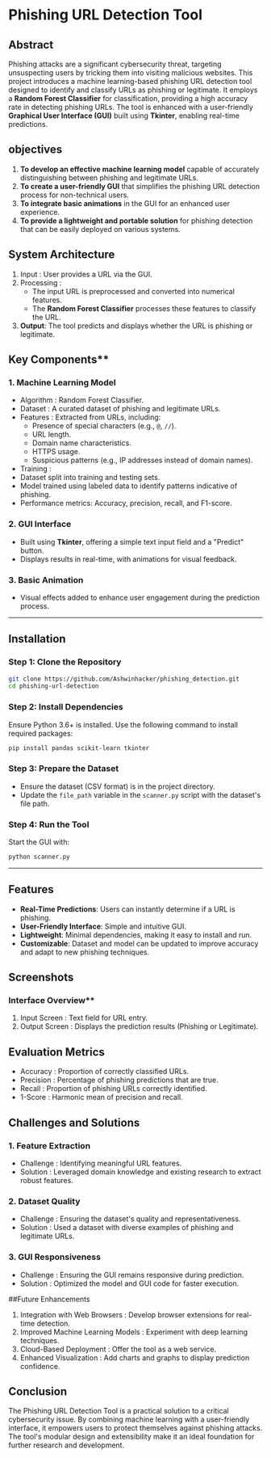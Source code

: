 
# Phishing URL Detection Tool

## Abstract

Phishing attacks are a significant cybersecurity threat, targeting unsuspecting users by tricking them into visiting malicious websites. This project introduces a machine learning-based phishing URL detection tool designed to identify and classify URLs as phishing or legitimate. It employs a **Random Forest Classifier** for classification, providing a high accuracy rate in detecting phishing URLs. The tool is enhanced with a user-friendly **Graphical User Interface (GUI)** built using **Tkinter**, enabling real-time predictions.



## objectives

1. **To develop an effective machine learning model**  capable of accurately distinguishing between phishing and legitimate URLs.
2. **To create a user-friendly GUI** that simplifies the phishing URL detection process for non-technical users.
3. **To integrate basic animations** in the GUI for an enhanced user experience.
4. **To provide a lightweight and portable solution** for phishing detection that can be easily deployed on various systems.



## System Architecture

1. Input : User provides a URL via the GUI.
2. Processing :
   - The input URL is preprocessed and converted into numerical features.
   - The **Random Forest Classifier** processes these features to classify the URL.
3. **Output**: The tool predicts and displays whether the URL is phishing or legitimate.



## Key Components**

### 1. Machine Learning Model
- Algorithm : Random Forest Classifier.
- Dataset : A curated dataset of phishing and legitimate URLs.
- Features : Extracted from URLs, including:
  - Presence of special characters (e.g., `@`, `//`).
  - URL length.
  - Domain name characteristics.
  - HTTPS usage.
  - Suspicious patterns (e.g., IP addresses instead of domain names).
-  Training :
  - Dataset split into training and testing sets.
  - Model trained using labeled data to identify patterns indicative of phishing.
  - Performance metrics: Accuracy, precision, recall, and F1-score.

###  2. GUI Interface
- Built using **Tkinter**, offering a simple text input field and a "Predict" button.
- Displays results in real-time, with animations for visual feedback.

### 3. Basic Animation
- Visual effects added to enhance user engagement during the prediction process.

---

##  Installation

###  Step 1: Clone the Repository
```bash
git clone https://github.com/Ashwinhacker/phishing_detection.git
cd phishing-url-detection
```

###  Step 2: Install Dependencies
Ensure Python 3.6+ is installed. Use the following command to install required packages:
```bash
pip install pandas scikit-learn tkinter
```

### Step 3: Prepare the Dataset
- Ensure the dataset (CSV format) is in the project directory.
- Update the `file_path` variable in the `scanner.py` script with the dataset's file path.

### Step 4: Run the Tool
Start the GUI with:
```bash
python scanner.py
```

---

## Features

- **Real-Time Predictions**: Users can instantly determine if a URL is phishing.
- **User-Friendly Interface**: Simple and intuitive GUI.
- **Lightweight**: Minimal dependencies, making it easy to install and run.
- **Customizable**: Dataset and model can be updated to improve accuracy and adapt to new phishing techniques.



## Screenshots

### Interface Overview**
1.  Input Screen : Text field for URL entry.
2.  Output Screen : Displays the prediction results (Phishing or Legitimate).


##  Evaluation Metrics 

-  Accuracy : Proportion of correctly classified URLs.
-  Precision : Percentage of phishing predictions that are true.
-  Recall : Proportion of phishing URLs correctly identified.
-  1-Score : Harmonic mean of precision and recall.


## Challenges and Solutions

### 1. Feature Extraction
-  Challenge : Identifying meaningful URL features.
-  Solution : Leveraged domain knowledge and existing research to extract robust features.

###  2. Dataset Quality
-  Challenge : Ensuring the dataset's quality and representativeness.
-  Solution : Used a dataset with diverse examples of phishing and legitimate URLs.

###  3. GUI Responsiveness 
-  Challenge : Ensuring the GUI remains responsive during prediction.
-  Solution : Optimized the model and GUI code for faster execution.


##Future Enhancements

1.  Integration with Web Browsers : Develop browser extensions for real-time detection.
2.  Improved Machine Learning Models : Experiment with deep learning techniques.
3.  Cloud-Based Deployment : Offer the tool as a web service.
4.  Enhanced Visualization : Add charts and graphs to display prediction confidence.



## Conclusion

The Phishing URL Detection Tool is a practical solution to a critical cybersecurity issue. By combining machine learning with a user-friendly interface, it empowers users to protect themselves against phishing attacks. The tool's modular design and extensibility make it an ideal foundation for further research and development.

